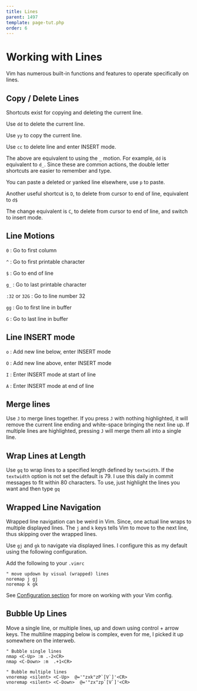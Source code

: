 ```yaml
---
title: Lines
parent: 1497
template: page-tut.php
order: 6
---
```


# Working with Lines

Vim has numerous built-in functions and features to operate specifically on lines.


## Copy / Delete Lines

Shortcuts exist for copying and deleting the current line.

Use `dd` to delete the current line.

Use `yy` to copy the current line.

Use `cc` to delete line and enter INSERT mode.

The above are equivalent to using the `_` motion. For example, `dd` is equivalent to `d_`. Since these are common actions, the double letter shortcuts are easier to remember and type.

You can paste a deleted or yanked line elsewhere, use `p` to paste.

Another useful shortcut is `D`, to delete from cursor to end of line, equivalent to `d$`

The change equivalent is `C`, to delete from cursor to end of line, and switch to insert mode. 


## Line Motions

`0`
: Go to first column

`^`
: Go to first printable character

`$`
: Go to end of line

`g_`
: Go to last printable character

`:32` or `32G`
: Go to line number 32

`gg`
: Go to first line in buffer

`G`
: Go to last line in buffer


## Line INSERT mode

`o`
: Add new line below, enter INSERT mode

`O`
: Add new line above, enter INSERT mode

`I`
: Enter INSERT mode at start of line

`A`
: Enter INSERT mode at end of line


## Merge lines

Use `J` to merge lines together. If you press `J` with nothing highlighted, it will remove the current line ending and white-space bringing the next line up. If multiple lines are highlighted, pressing `J` will merge them all into a single line.

## Wrap Lines at Length

Use `gq` to wrap lines to a specified length defined by `textwidth`. If the `textwidth` option is not set the default is 79. I use this daily in commit messages to fit within 80 characters. To use, just highlight the lines you want and then type `gq`


## Wrapped Line Navigation

Wrapped line navigation can be weird in Vim. Since, one actual line wraps to multiple displayed lines. The `j` and `k` keys tells Vim to move to the next line, thus skipping over the wrapped lines. 

Use `gj` and `gk` to navigate via displayed lines. I configure this as my default using the following configuration.

Add the following to your `.vimrc`

```vim
" move updown by visual (wrapped) lines
noremap j gj
noremap k gk
```

See [Configuration section](/working-with-vim/configuration/) for more on working with your Vim config.

## Bubble Up Lines

Move a single line, or multiple lines, up and down using control + arrow keys. The multiline mapping below is complex, even for me, I picked it up somewhere on the interweb.

```vim
" Bubble single lines
nmap <C-Up> :m .-2<CR>
nmap <C-Down> :m  .+1<CR>

" Bubble multiple lines
vnoremap <silent> <C-Up>  @='"zxk"zP`[V`]'<CR>
vnoremap <silent> <C-Down>  @='"zx"zp`[V`]'<CR>
```

